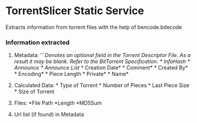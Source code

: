 # TorrentSlicer Static Service

Extracts information from torrent files with the help of bencode.bdecode

### Information extracted

1.  Metadata:
    '*' Denotes an optional field in the Torrent Descriptor File. As a result it may be blank.
    Refer to the BitTorrent Specification.
        * InfoHash
        * Announce
        * Announce List*
        * Creation Date*
        * Comment*
        * Created By*
        * Encoding*
        * Piece Length
        * Private*
        * Name*

2.  Calculated Data:
        * Type of Torrent
        * Number of Pieces
        * Last Piece Size
        * Size of Torrent

3.  Files:
        *File Path
        *Length
        *MD5Sum

4. Url list (if found) in Metadata